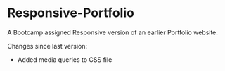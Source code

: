 # Responsive-Portfolio
A Bootcamp assigned Responsive version of an earlier Portfolio website.

Changes since last version:
- Added media queries to CSS file

